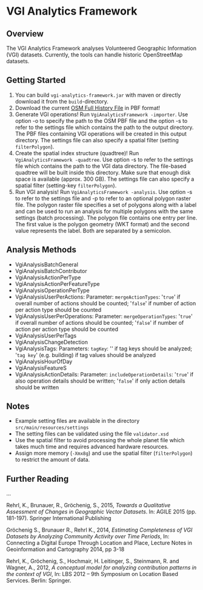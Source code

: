 # VGI Analytics Framework

## Overview
The VGI Analytics Framework analyses Volunteered Geographic Information (VGI) datasets. Currently, the tools can handle historic OpenStreetMap datasets.

## Getting Started
1. You can build `vgi-analytics-framework.jar` with maven or directly download it from the `build`-directory.
2. Download the current [OSM Full History File](http://planet.openstreetmap.org/pbf/full-history/) in PBF format!
3. Generate VGI operations! Run `VgiAnalyticsFramework -importer`. Use option -o to specify the path to the OSM PBF file and the option -s to refer to the settings file which contains the path to the output directory. The PBF files containing VGI operations will be created in this output directory. The settings file can also specify a spatial filter (setting `filterPolygon`).
4. Create the spatial index structure (quadtree)! Run `VgiAnalyticsFramework -quadtree`. Use option -s to refer to the settings file which contains the path to the VGI data directory. The file-based quadtree will be built inside this directory. Make sure that enough disk space is available (approx. 300 GB). The settings file can also specify a spatial filter (setting-key `filterPolygon`).
5. Run VGI analysis! Run `VgiAnalyticsFramework -analysis`. Use option -s to refer to the settings file and -p to refer to an optional polygon raster file. The polygon raster file specifies a set of polygons along with a label and can be used to run an analysis for multiple polygons with the same settings (batch processing). The polygon file contains one entry per line. The first value is the polygon geometry (WKT format) and the second value represents the label. Both are separated by a semicolon.

## Analysis Methods
* VgiAnalysisBatchGeneral
* VgiAnalysisBatchContributor
* VgiAnalysisActionPerType
* VgiAnalysisActionPerFeatureType
* VgiAnalysisOperationPerType
* VgiAnalysisUserPerActions: Parameter: `mergeActionTypes`: '`true`' if overall number of actions should be counted; '`false`' if number of action per action type should be counted
* VgiAnalysisUserPerOperations: Parameter: `mergeOperationTypes`: '`true`' if overall number of actions should be counted; '`false`' if number of action per action type should be counted
* VgiAnalysisUserPerTags
* VgiAnalysisChangeDetection
* VgiAnalysisTags: Parameters: `tagKey`: '' if tag keys should be analyzed; '`tag key`' (e.g. building) if tag values should be analyzed 
* VgiAnalysisHourOfDay
* VgiAnalysisFeatureS
* VgiAnalysisActionDetails: Parameter: `includeOperationDetails`: '`true`' if also operation details should be written; '`false`' if only action details should be written

## Notes
* Example setting files are available in the directory `src/main/resources/settings`
* The setting files can be validated using the file `validator.xsd`
* Use the spatial filter to avoid processing the whole planet file which takes much time and requires advanced hardware resources. 
* Assign more memory (`-Xmx8g`) and use the spatial filter (`filterPolygon`) to restrict the amount of data.

## Further Reading
...

Rehrl, K., Brunauer, R., Gröchenig, S., 2015, *Towards a Qualitative Assessment of Changes in Geographic Vector Datasets*. In: AGILE 2015 (pp. 181-197). Springer International Publishing

Gröchenig S., Brunauer R., Rehrl K., 2014, *Estimating Completeness of VGI Datasets by Analyzing Community Activity over Time Periods*, In: Connecting a Digital Europe Through Location and Place, Lecture Notes in Geoinformation and Cartography 2014, pp 3-18

Rehrl, K., Gröchenig, S., Hochmair, H. Leitinger, S., Steinmann, R. and Wagner, A., 2012, *A conceptual model for analyzing contribution patterns in the context of VGI*, In: LBS 2012 – 9th Symposium on Location Based Services. Berlin: Springer.